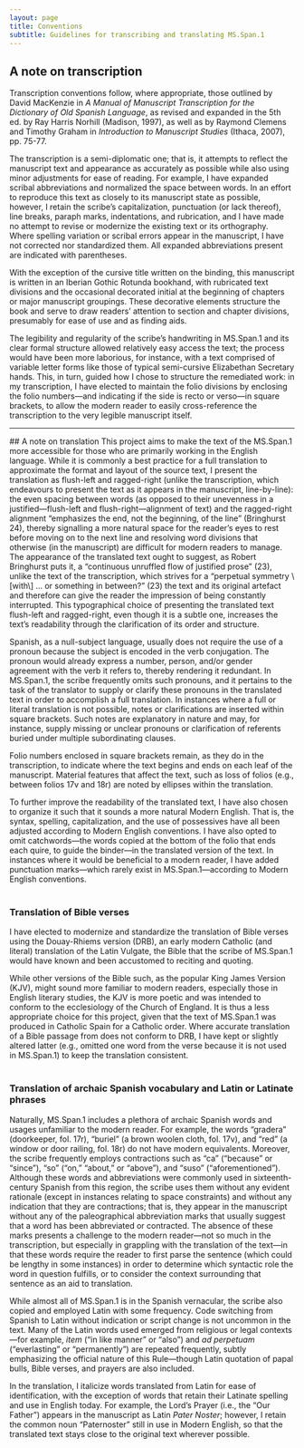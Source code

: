 ```yaml
---
layout: page
title: Conventions
subtitle: Guidelines for transcribing and translating MS.Span.1
---
```


## A note on transcription
Transcription conventions follow, where appropriate, those outlined by David MacKenzie in _A Manual of Manuscript Transcription for the Dictionary of Old Spanish Language_, as revised and expanded in the 5th ed. by Ray Harris Norhill (Madison, 1997), as well as by Raymond Clemens and Timothy Graham in _Introduction to Manuscript Studies_ (Ithaca, 2007), pp. 75-77.

The transcription is a semi-diplomatic one; that is, it attempts to reflect the manuscript text and appearance as accurately as possible while also using minor adjustments for ease of reading. For example, I have expanded scribal abbreviations and normalized the space between words. In an effort to reproduce this text as closely to its manuscript state as possible, however, I retain the scribe’s capitalization, punctuation (or lack thereof), line breaks, paraph marks, indentations, and rubrication, and I have made no attempt to revise or modernize the existing text or its orthography. Where spelling variation or scribal errors appear in the manuscript, I have not corrected nor standardized them. All expanded abbreviations present are indicated with parentheses.

With the exception of the cursive title written on the binding, this manuscript is written in an Iberian Gothic Rotunda bookhand, with rubricated text divisions and the occasional decorated initial at the beginning of chapters or major manuscript groupings. These decorative elements structure the book and serve to draw readers’ attention to section and chapter divisions, presumably for ease of use and as finding aids.

The legibility and regularity of the scribe’s handwriting in MS.Span.1 and its clear formal structure allowed relatively easy access the text; the process would have been more laborious, for instance, with a text comprised of variable letter forms like those of typical semi-cursive Elizabethan Secretary hands. This, in turn, guided how I chose to structure the remediated work: in my transcription, I have elected to maintain the folio divisions by enclosing the folio numbers—and indicating if the side is recto or verso—in square brackets, to allow the modern reader to easily cross-reference the transcription to the very legible manuscript itself.
<br>
<hr>
## A note on translation
This project aims to make the text of the MS.Span.1 more accessible for those who are primarily working in the English language. While it is commonly a best practice for a full translation to approximate the format and layout of the source text, I present the translation as flush-left and ragged-right (unlike the transcription, which endeavours to present the text as it appears in the manuscript, line-by-line): the even spacing between words (as opposed to their unevenness in a justified—flush-left and flush-right—alignment of text) and the ragged-right alignment “emphasizes the end, not the beginning, of the line” (Bringhurst 24), thereby signalling a more natural space for the reader’s eyes to rest before moving on to the next line and resolving word divisions that otherwise (in the manuscript) are difficult for modern readers to manage. The appearance of the translated text ought to suggest, as Robert Bringhurst puts it, a “continuous unruffled flow of justified prose” (23), unlike the text of the transcription, which strives for a “perpetual symmetry \[with\] … or something in between?” (23) the text and its original artefact and therefore can give the reader the impression of being constantly interrupted. This typographical choice of presenting the translated text flush-left and ragged-right, even though it is a subtle one, increases the text’s readability through the clarification of its order and structure.

Spanish, as a null-subject language, usually does not require the use of a pronoun because the subject is encoded in the verb conjugation. The pronoun would already express a number, person, and/or gender agreement with the verb it refers to, thereby rendering it redundant. In MS.Span.1, the scribe frequently omits such pronouns, and it pertains to the task of the translator to supply or clarify these pronouns in the translated text in order to accomplish a full translation. In instances where a full or literal translation is not possible, notes or clarifications are inserted within square brackets. Such notes are explanatory in nature and may, for instance, supply missing or unclear pronouns or clarification of referents buried under multiple subordinating clauses.

Folio numbers enclosed in square brackets remain, as they do in the transcription, to indicate where the text begins and ends on each leaf of the manuscript. Material features that affect the text, such as loss of folios (e.g., between folios 17v and 18r) are noted by ellipses within the translation.

To further improve the readability of the translated text, I have also chosen to organize it such that it sounds a more natural Modern English. That is, the syntax, spelling, capitalization, and the use of possessives have all been adjusted according to Modern English conventions. I have also opted to omit catchwords—the words copied at the bottom of the folio that ends each quire, to guide the binder—in the translated version of the text. In instances where it would be beneficial to a modern reader, I have added punctuation marks—which rarely exist in MS.Span.1—according to Modern English conventions.
<br>
<br>
### Translation of Bible verses
I have elected to modernize and standardize the translation of Bible verses using the Douay-Rhiems version (DRB), an early modern Catholic (and literal) translation of the Latin Vulgate, the Bible that the scribe of MS.Span.1 would have known and been accustomed to reciting and quoting.

While other versions of the Bible such, as the popular King James Version (KJV), might sound more familiar to modern readers, especially those in English literary studies, the KJV is more poetic and was intended to conform to the ecclesiology of the Church of England. It is thus a less appropriate choice for this project, given that the text of MS.Span.1 was produced in Catholic Spain for a Catholic order. Where accurate translation of a Bible passage from does not conform to DRB, I have kept or slightly altered latter (e.g., omitted one word from the verse because it is not used in MS.Span.1) to keep the translation consistent.
<br>
<br>
### Translation of archaic Spanish vocabulary and Latin or Latinate phrases
Naturally, MS.Span.1 includes a plethora of archaic Spanish words and usages unfamiliar to the modern reader. For example, the words “gradera” (doorkeeper, fol. 17r), “buriel” (a brown woolen cloth, fol. 17v), and “red” (a window or door railing, fol. 18r) do not have modern equivalents. Moreover, the scribe frequently employs contractions such as “ca” (“because” or “since”), “so” (“on,” “about,” or “above”), and “suso” (“aforementioned”). Although these words and abbreviations were commonly used in sixteenth-century Spanish from this region, the scribe uses them without any evident rationale (except in instances relating to space constraints) and without any indication that they are contractions; that is, they appear in the manuscript without any of the paleographical abbreviation marks that usually suggest that a word has been abbreviated or contracted. The absence of these marks presents a challenge to the modern reader—not so much in the transcription, but especially in grappling with the translation of the text—in that these words require the reader to first parse the sentence (which could be lengthy in some instances) in order to determine which syntactic role the word in question fulfills, or to consider the context surrounding that sentence as an aid to translation.

While almost all of MS.Span.1 is in the Spanish vernacular, the scribe also copied and employed Latin with some frequency. Code switching from Spanish to Latin without indication or script change is not uncommon in the text. Many of the Latin words used emerged from religious or legal contexts—for example, _item_ (“in like manner” or “also”) and _ad perpetuam_ (“everlasting” or “permanently”) are repeated frequently, subtly emphasizing the official nature of this Rule—though Latin quotation of papal bulls, Bible verses, and prayers are also included.

In the translation, I italicize words translated from Latin for ease of identification, with the exception of words that retain their Latinate spelling and use in English today. For example, the Lord’s Prayer (i.e., the “Our Father”) appears in the manuscript as Latin _Pater Noster_; however, I retain the common noun “Paternoster” still in use in Modern English, so that the translated text stays close to the original text wherever possible.
